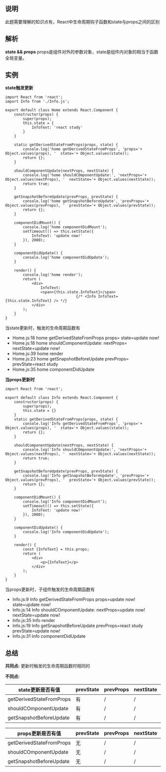 ## 说明
此题需要理解的知识点有，React中生命周期钩子函数和state与props之间的区别

## 解析

**state && props**
props是组件对外的参数对象，state是组件内对象的相当于函数全局变量。

## 实例

**state触发更新**
```
import React from 'react';
import Info from './Info.js';

export default class Home extends React.Component {
    constructor(props) {
        super(props);
        this.state = {
            InfoText: 'react study'
        }
    }

    static getDerivedStateFromProps(props, state) {
        console.log('home getDerivedStateFromProps', 'props='+ Object.values(props), '  state='+ Object.values(state));
        return {};
    }

    shouldComponentUpdate(nextProps, nextState) {
        console.log('home shouldCOmponentUpdate:', 'nextProps='+ Object.values(nextProps), '  nextState='+ Object.values(nextState));
        return true;
    }

    getSnapshotBeforeUpdate(prevProps, prevState) {
        console.log('home getSnapshotBeforeUpdate', 'prevProps='+ Object.values(prevProps), '  prevState='+ Object.values(prevState));
        return {};
    }

    componentDidMount() {
        console.log('home componentDidMount');
        setTimeout(() => this.setState({
            InfoText: 'update now!'
        }), 2000);
    }

    componentDidUpdate() {
        console.log('home componentDidUpdate');
    }

    render() {
        console.log('home render');
        return (
            <div>
                InfoText:
                <span>{this.state.InfoText}</span>
								{/* <Info InfoText={this.state.InfoText} /> */}
            </div>
        );
    }
}
```

当state更新时，触发的生命周期函数有

* Home.js:18 home getDerivedStateFromProps props=   state=update now!
* Home.js:18 home shouldComponentUpdate: nextProps=   nextState=update now!
* Home.js:39 home render
* Home.js:23 home getSnapshotBeforeUpdate prevProps=   prevState=react study
* Home.js:35 home componentDidUpdate


**当props更新时**
```
import React from 'react';

export default class Info extends React.Component {
    constructor(props) {
        super(props);
        this.state = {}
    }
    static getDerivedStateFromProps(props, state) {
        console.log('Info getDerivedStateFromProps', 'props='+ Object.values(props), '  state='+ Object.values(state));
        return {};
    }

    shouldComponentUpdate(nextProps, nextState) {
        console.log('Info shouldCOmponentUpdate:', 'nextProps='+ Object.values(nextProps), '  nextState='+ Object.values(nextState));
        return true;
    }

    getSnapshotBeforeUpdate(prevProps, prevState) {
        console.log('Info getSnapshotBeforeUpdate', 'prevProps='+ Object.values(prevProps), '  prevState='+ Object.values(prevState));
        return {};
    }

    componentDidMount() {
        console.log('Info componentDidMount');
        setTimeout(() => this.setState({
            InfoText: 'update now!'
        }), 2000);
    }

    componentDidUpdate() {
        console.log('Info componentDidUpdate');
    }

    render() {
        const {InfoText} = this.props;
        return (
            <div>
                <p>{InfoText}</p>
            </div>
        );
    }
}
```

当props更新时，子组件触发的生命周期函数有

* Info.js:9  Info getDerivedStateFromProps props=update now!   state=update now!
* Info.js:14 Info shouldCOmponentUpdate: nextProps=update now!   nextState=update now!
* Info.js:35 Info render
* Info.js:19 Info getSnapshotBeforeUpdate prevProps=react study   prevState=update now!
* Info.js:31 Info componentDidUpdate


## 总结

**共同点:** 更新时触发的生命周期函数时相同的

**不同点:** 

|    state更新是否有值     | prevState |  prevProps | nextState | nextProps |
|          -              |    -      |     -      |    -      |    -      |
|getDerivedStateFromProps |   有      |     /      |       /   |    无     |
|shouldCOmponentUpdate    |   有      |     /      |      /    |    无     |
|getSnapshotBeforeUpdate  |   有      |     /      |      /    |    无     |


|    props更新是否有值     | prevState |  prevProps | nextState | nextProps |
|          -              |    -      |     -      |    -      |    -      |
|getDerivedStateFromProps |   无      |     /      |       /   |    有     |
|shouldCOmponentUpdate    |   无      |     /      |      /    |    有     |
|getSnapshotBeforeUpdate  |   无      |     /      |      /    |    有     |

